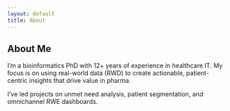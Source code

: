 ```yaml
---
layout: default
title: About
---
```


## About Me

I’m a bioinformatics PhD with 12+ years of experience in healthcare IT. My focus is on using real-world data (RWD) to create actionable, patient-centric insights that drive value in pharma.

I’ve led projects on unmet need analysis, patient segmentation, and omnichannel RWE dashboards.
